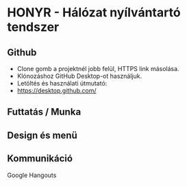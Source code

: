 # HONYR - Hálózat nyílvántartó tendszer


## Github

* Clone gomb a projektnél jobb felül, HTTPS link másolása.
* Klónozáshoz GitHub Desktop-ot használjuk.
* Letöltés és használati útmutató:
* https://desktop.github.com/


## Futtatás / Munka


## Design és menü


## Kommunikáció
Google Hangouts

